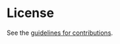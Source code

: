 # License

See the
[guidelines for contributions](https://github.com/vasilvv/httpbis-alps/blob/main/CONTRIBUTING.md).
